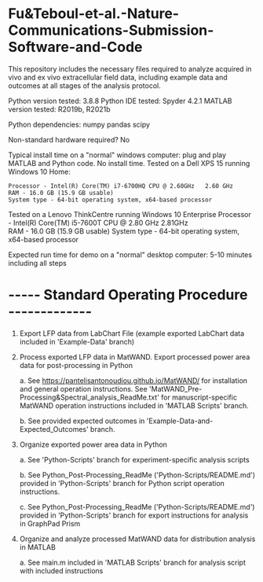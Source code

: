 # Fu&Teboul-et-al.-Nature-Communications-Submission-Software-and-Code 

This repository includes the necessary files required to analyze acquired in vivo and ex vivo
extracellular field data, including example data and outcomes at all stages of the analysis protocol. 

Python version tested: 3.8.8 
Python IDE tested: Spyder 4.2.1 
MATLAB version tested: R2019b, R2021b

Python dependencies: 
numpy 
pandas 
scipy 

Non-standard hardware required? No 

Typical install time on a "normal" windows computer: plug and play MATLAB and Python code. No install time. 
Tested on a Dell XPS 15 running Windows 10 Home: 

	Processor - Intel(R) Core(TM) i7-6700HQ CPU @ 2.60GHz   2.60 GHz 
	RAM - 16.0 GB (15.9 GB usable) 
	System type - 64-bit operating system, x64-based processor 
Tested on a Lenovo ThinkCentre running Windows 10 Enterprise 
	Processor - Intel(R) Core(TM) i5-7600T CPU @ 2.80 GHz   2.81GHz  
	RAM - 16.0 GB (15.9 GB usable) 
	System type - 64-bit operating system, x64-based processor 

Expected run time for demo on a "normal" desktop computer: 5-10 minutes including all steps

# ----- Standard Operating Procedure ------------- 

1. Export LFP data from LabChart File 
   (example exported LabChart data included in 'Example-Data' branch) 

2. Process exported LFP data in MatWAND. Export processed power area data for 
   post-processing in Python 

	a. 	See https://pantelisantonoudiou.github.io/MatWAND/ for installation and general 
		operation instructions. See 'MatWAND_Pre-Processing&Spectral_analysis_ReadMe.txt' for 
  	     	manuscript-specific MatWAND operation instructions included in 'MATLAB Scripts' branch. 

	b. 	See provided expected outcomes in 'Example-Data-and-Expected_Outcomes' branch.   

3. Organize exported power area data in Python 

	a. 	See 'Python-Scripts' branch for experiment-specific analysis scripts 

	b. 	See Python_Post-Processing_ReadMe ('Python-Scripts/README.md') provided in 'Python-Scripts' branch for Python script operation instructions. 

	c. 	See Python_Post-Processing_ReadMe ('Python-Scripts/README.md') provided in 'Python-Scripts' branch for export instructions for analysis in GraphPad Prism 

4. Organize and analyze processed MatWAND data for distribution analysis in MATLAB 

	a. 	See main.m included in 'MATLAB Scripts' branch for analysis script with included instructions
	



